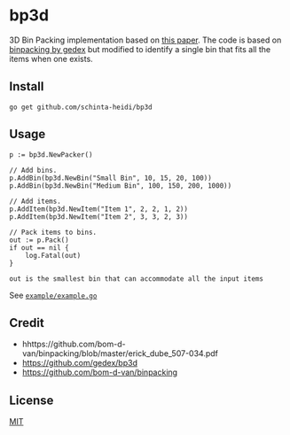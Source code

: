 bp3d
====

3D Bin Packing implementation based on [this paper](https://github.com/bom-d-van/binpacking/blob/master/erick_dube_507-034.pdf). The code is based on [binpacking by gedex](https://github.com/gedex/bp3d) but
modified to identify a single bin that fits all the items when one exists.

## Install

```
go get github.com/schinta-heidi/bp3d
```

## Usage

```
p := bp3d.NewPacker()

// Add bins.
p.AddBin(bp3d.NewBin("Small Bin", 10, 15, 20, 100))
p.AddBin(bp3d.NewBin("Medium Bin", 100, 150, 200, 1000))

// Add items.
p.AddItem(bp3d.NewItem("Item 1", 2, 2, 1, 2))
p.AddItem(bp3d.NewItem("Item 2", 3, 3, 2, 3))

// Pack items to bins.
out := p.Pack()
if out == nil {
	log.Fatal(out)
}

out is the smallest bin that can accommodate all the input items

```

See [`example/example.go`](./example/example.go)

## Credit

* hhttps://github.com/bom-d-van/binpacking/blob/master/erick_dube_507-034.pdf
* https://github.com/gedex/bp3d
* https://github.com/bom-d-van/binpacking

## License

[MIT](./LICENSE)
